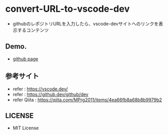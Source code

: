 # convert-URL-to-vscode-dev
- githubのレポジトリURLを入力したら、vscode-devサイトへのリンクを表示するコンテンツ

## Demo.
- [github page](https://sgtao.github.io/convert-url-to-vscodedev)
## 参考サイト
  * refer : https://vscode.dev/
  * refer : https://github.dev/github/dev
  * refer Qiita : https://qiita.com/MPrg2011/items/4ea66fb8a68b8b9979b2

## LICENSE
- MIT License

